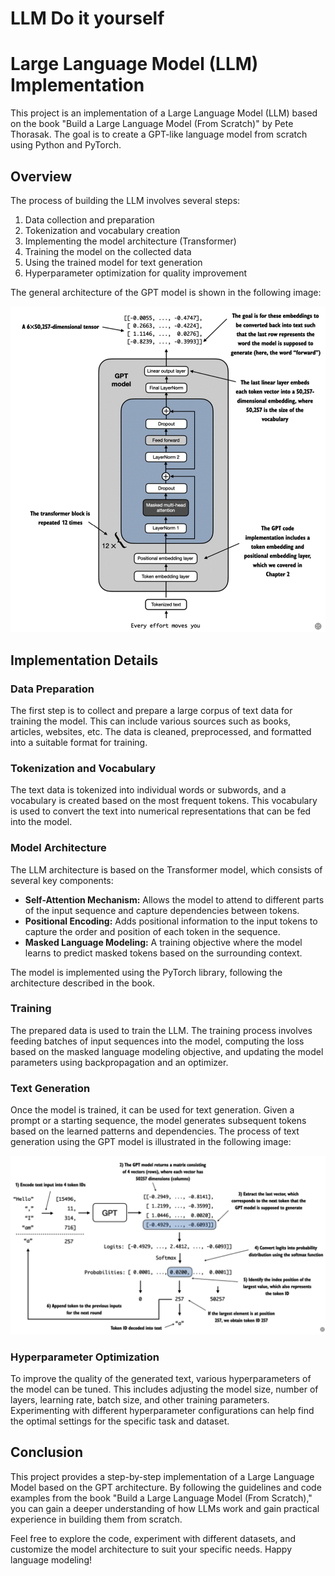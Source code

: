 # LLM Do it yourself 

# Large Language Model (LLM) Implementation

This project is an implementation of a Large Language Model (LLM) based on the book 
"Build a Large Language Model (From Scratch)" by Pete Thorasak. The goal is to create a GPT-like language model from 
scratch using Python and PyTorch.

## Overview

The process of building the LLM involves several steps:

1. Data collection and preparation
2. Tokenization and vocabulary creation
3. Implementing the model architecture (Transformer)
4. Training the model on the collected data
5. Using the trained model for text generation
6. Hyperparameter optimization for quality improvement

The general architecture of the GPT model is shown in the following image:

![GPT Model Architecture](gpt-model.png)

## Implementation Details

### Data Preparation

The first step is to collect and prepare a large corpus of text data for training the model. This can include various 
sources such as books, articles, websites, etc. The data is cleaned, preprocessed, and formatted into a suitable format 
for training.

### Tokenization and Vocabulary

The text data is tokenized into individual words or subwords, and a vocabulary is created based on the most frequent 
tokens. This vocabulary is used to convert the text into numerical representations that can be fed into the model.

### Model Architecture

The LLM architecture is based on the Transformer model, which consists of several key components:

- **Self-Attention Mechanism:** Allows the model to attend to different parts of the input sequence and capture dependencies between tokens.
- **Positional Encoding:** Adds positional information to the input tokens to capture the order and position of each token in the sequence.
- **Masked Language Modeling:** A training objective where the model learns to predict masked tokens based on the surrounding context.

The model is implemented using the PyTorch library, following the architecture described in the book.

### Training

The prepared data is used to train the LLM. The training process involves feeding batches of input sequences into the 
model, computing the loss based on the masked language modeling objective, and updating the model parameters using 
backpropagation and an optimizer.

### Text Generation

Once the model is trained, it can be used for text generation. Given a prompt or a starting sequence, the model 
generates subsequent tokens based on the learned patterns and dependencies. The process of text generation using the 
GPT model is illustrated in the following image:

![Text Generation with GPT](text-gen-gpt.png)

### Hyperparameter Optimization

To improve the quality of the generated text, various hyperparameters of the model can be tuned. This includes 
adjusting the model size, number of layers, learning rate, batch size, and other training parameters. Experimenting 
with different hyperparameter configurations can help find the optimal settings for the specific task and dataset.

## Conclusion

This project provides a step-by-step implementation of a Large Language Model based on the GPT architecture. By 
following the guidelines and code examples from the book "Build a Large Language Model (From Scratch)," you can gain a 
deeper understanding of how LLMs work and gain practical experience in building them from scratch.

Feel free to explore the code, experiment with different datasets, and customize the model architecture to suit your 
specific needs. Happy language modeling!


